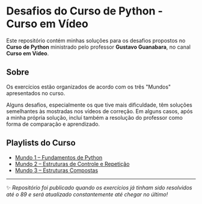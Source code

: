 # Desafios do Curso de Python - Curso em Vídeo

Este repositório contém minhas soluções para os desafios propostos no **Curso de Python** ministrado pelo professor **Gustavo Guanabara**, no canal **Curso em Vídeo**.

## Sobre

Os exercícios estão organizados de acordo com os três "Mundos" apresentados no curso.

Alguns desafios, especialmente os que tive mais dificuldade, têm soluções semelhantes às mostradas nos vídeos de correção. Em alguns casos, após a minha própria solução, incluí também a resolução do professor como forma de comparação e aprendizado.

## Playlists do Curso

- [Mundo 1 – Fundamentos de Python](https://youtube.com/playlist?list=PLHz_AreHm4dlKP6QQCekuIPky1CiwmdI6&si=2jIVgigV4esIK1Bs)  
- [Mundo 2 – Estruturas de Controle e Repetição](https://youtube.com/playlist?list=PLHz_AreHm4dk_nZHmxxf_J0WRAqy5Czye&si=xzhd11MmwEc7LVDn)  
- [Mundo 3 – Estruturas Compostas](https://youtube.com/playlist?list=PLHz_AreHm4dksnH2jVTIVNviIMBVYyFnH&si=sTL7Id6qon3OFm3s)

---

✨ *Repositório foi publicado quando os exercícios já tinham sido resolvidos até o 89 e será atualizado constantemente até chegar no último!*
